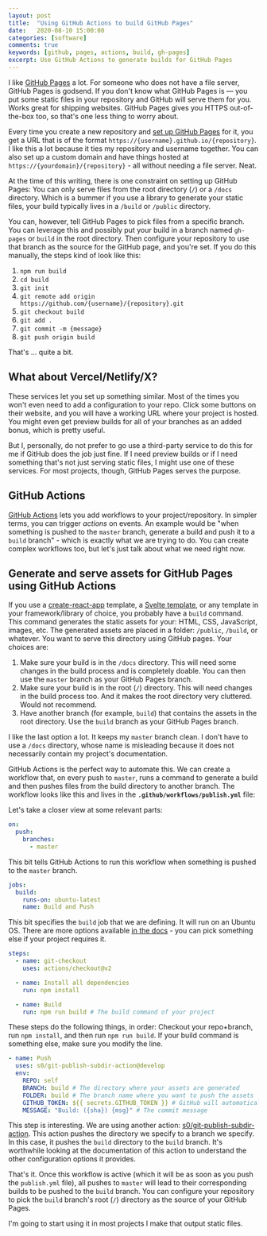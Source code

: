 ```yaml
---
layout: post
title:  "Using GitHub Actions to build GitHub Pages"
date:   2020-08-10 15:00:00
categories: [software]
comments: true
keywords: [github, pages, actions, build, gh-pages]
excerpt: Use GitHub Actions to generate builds for GitHub Pages
---
```


I like [GitHub Pages](https://pages.github.com/) a lot. For someone who does not have a file server, GitHub Pages is godsend. If you don't know what GitHub Pages is — you put some static files in your repository and GitHub will serve them for you. Works great for shipping websites. GitHub Pages gives you HTTPS out-of-the-box too, so that's one less thing to worry about.

Every time you create a new repository and [set up GitHub Pages](https://docs.github.com/en/github/working-with-github-pages/configuring-a-publishing-source-for-your-github-pages-site) for it, you get a URL that is of the format `https://{username}.github.io/{repository}`. I like this a lot because it ties my repository and username together. You can also set up a custom domain and have things hosted at `https://{yourdomain}/{repository}` - all without needing a file server. Neat.

At the time of this writing, there is one constraint on setting up GitHub Pages: You can only serve files from the root directory (`/`) or a `/docs` directory. Which is a bummer if you use a library to generate your static files, your build typically lives in a `/build` or `/public` directory.

You can, however, tell GitHub Pages to pick files from a specific branch. You can leverage this and possibly put your build in a branch named `gh-pages` or `build` in the root directory. Then configure your repository to use that branch as the source for the GitHub page, and you're set. If you do this manually, the steps kind of look like this:
1. `npm run build`
1. `cd build`
1. `git init`
1. `git remote add origin https://github.com/{username}/{repository}.git`
1. `git checkout build`
1. `git add .`
1. `git commit -m {message}`
1. `git push origin build`

That's ... quite a bit.

## What about Vercel/Netlify/X?

These services let you set up something similar. Most of the times you won't even need to add a configuration to your repo. Click some buttons on their website, and you will have a working URL where your project is hosted. You might even get preview builds for all of your branches as an added bonus, which is pretty useful.

But I, personally, do not prefer to go use a third-party service to do this for me if GitHub does the job just fine. If I need preview builds or if I need something that's not just serving static files, I might use one of these services. For most projects, though, GitHub Pages serves the purpose.

## GitHub Actions

[GitHub Actions](https://github.com/features/actions) lets you add workflows to your project/repository. In simpler terms, you can trigger _actions_ on events. An example would be "when something is pushed to the `master` branch, generate a build and push it to a `build` branch" - which is exactly what we are trying to do. You can create complex workflows too, but let's just talk about what we need right now.

## Generate and serve assets for GitHub Pages using GitHub Actions

If you use a [create-react-app](https://github.com/facebook/create-react-app) template, a [Svelte template](https://github.com/sveltejs/template), or any template in your framework/library of choice, you probably have a `build` command. This command generates the static assets for your: HTML, CSS, JavaScript, images, etc. The generated assets are placed in a folder: `/public`, `/build`, or whatever. You want to serve this directory using GitHub pages. Your choices are:
1. Make sure your build is in the `/docs` directory. This will need some changes in the build process and is completely doable. You can then use the `master` branch as your GitHub Pages branch.
1. Make sure your build is in the root (`/`) directory. This will need changes in the build process too. And it makes the root directory very cluttered. Would not recommend.
1. Have another branch (for example, `build`) that contains the assets in the root directory. Use the `build` branch as your GitHub Pages branch.

I like the last option a lot. It keeps my `master` branch clean. I don't have to use a `/docs` directory, whose name is misleading because it does not necessarily contain my project's documentation.

GitHub Actions is the perfect way to automate this. We can create a workflow that, on every push to `master`, runs a command to generate a build and then pushes files from the build directory to another branch. The workflow looks like this and lives in the **`.github/workflows/publish.yml`** file:

<script src="https://gist.github.com/umanghome/30527c68cd605dfef8702a832ff14fd5.js"></script>

Let's take a closer view at some relevant parts:

```yml
on:
  push:
    branches:
      - master
```

This bit tells GitHub Actions to run this workflow when something is pushed to the `master` branch.

```yml
jobs:
  build:
    runs-on: ubuntu-latest
    name: Build and Push
```

This bit specifies the `build` job that we are defining. It will run on an Ubuntu OS. There are more options available [in the docs](https://docs.github.com/en/actions/reference/workflow-syntax-for-github-actions#jobsjob_idruns-on) - you can pick something else if your project requires it.

```yml
steps:
  - name: git-checkout
    uses: actions/checkout@v2

  - name: Install all dependencies
    run: npm install

  - name: Build
    run: npm run build # The build command of your project
```

These steps do the following things, in order: Checkout your repo+branch, run `npm install`, and then run `npm run build`. If your build command is something else, make sure you modify the line.

```yml
- name: Push
  uses: s0/git-publish-subdir-action@develop
  env:
    REPO: self
    BRANCH: build # The directory where your assets are generated
    FOLDER: build # The branch name where you want to push the assets
    GITHUB_TOKEN: ${{ secrets.GITHUB_TOKEN }} # GitHub will automatically add this - you don't need to bother getting a token
    MESSAGE: "Build: ({sha}) {msg}" # The commit message
```

This step is interesting. We are using another action: [s0/git-publish-subdir-action](https://github.com/s0/git-publish-subdir-action). This action pushes the directory we specify to a branch we specify. In this case, it pushes the `build` directory to the `build` branch. It's worthwhile looking at the documentation of this action to understand the other configuration options it provides.

That's it. Once this workflow is active (which it will be as soon as you push the `publish.yml` file), all pushes to `master` will lead to their corresponding builds to be pushed to the `build` branch. You can configure your repository to pick the `build` branch's root (`/`) directory as the source of your GitHub Pages.

I'm going to start using it in most projects I make that output static files.
